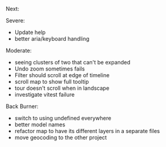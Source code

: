 Next:

Severe:
- Update help
- better aria/keyboard handling

Moderate:
- seeing clusters of two that can't be expanded
- Undo zoom sometimes fails
- Filter should scroll at edge of timeline
- scroll map to show full tooltip
- tour doesn't scroll when in landscape
- investigate vitest failure

Back Burner:
- switch to using undefined everywhere
- better model names
- refactor map to have its different layers in a separate files
- move geocoding to the other project
